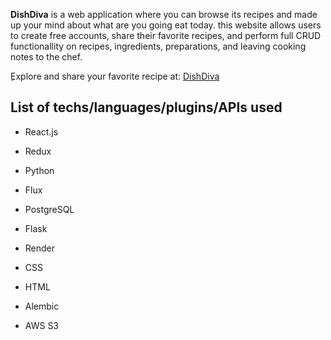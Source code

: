 **DishDiva** is a web application where you can browse its recipes and made up your mind about what are you going eat today. this website allows users to create free accounts, share their favorite recipes, and perform full CRUD functionallity on recipes, ingredients, preparations, and leaving cooking notes to the chef. <p>

ِExplore and share your favorite recipe at: [DishDiva](https://dishdiva-t3d2.onrender.com/)<p>

##  List of techs/languages/plugins/APIs used
- React.js

- Redux

- Python

- Flux

- PostgreSQL

- Flask

- Render

- CSS

- HTML

- Alembic
  
- AWS S3
















